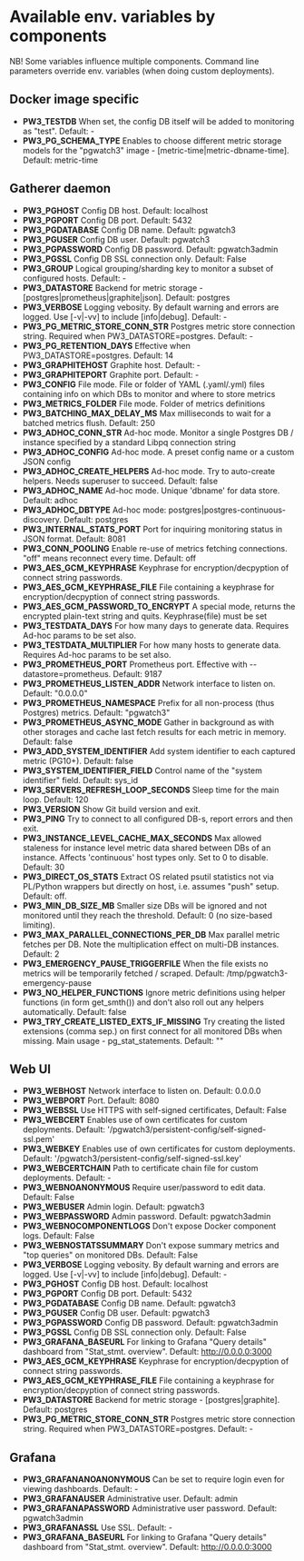 # Available env. variables by components

NB! Some variables influence multiple components. Command line parameters override env. variables (when doing custom deployments).

## Docker image specific

- **PW3_TESTDB** When set, the config DB itself will be added to monitoring as "test". Default: -
- **PW3_PG_SCHEMA_TYPE** Enables to choose different metric storage models for the "pgwatch3" image - [metric-time|metric-dbname-time]. Default: metric-time

## Gatherer daemon

- **PW3_PGHOST** Config DB host. Default: localhost
- **PW3_PGPORT** Config DB port. Default: 5432
- **PW3_PGDATABASE** Config DB name. Default: pgwatch3
- **PW3_PGUSER** Config DB user. Default: pgwatch3
- **PW3_PGPASSWORD** Config DB password. Default: pgwatch3admin
- **PW3_PGSSL** Config DB SSL connection only. Default: False
- **PW3_GROUP** Logical grouping/sharding key to monitor a subset of configured hosts. Default: -
- **PW3_DATASTORE** Backend for metric storage - [postgres|prometheus|graphite|json]. Default: postgres
- **PW3_VERBOSE** Logging vebosity. By default warning and errors are logged. Use [-v|-vv] to include [info|debug]. Default: -
- **PW3_PG_METRIC_STORE_CONN_STR** Postgres metric store connection string. Required when PW3_DATASTORE=postgres. Default: -
- **PW3_PG_RETENTION_DAYS** Effective when PW3_DATASTORE=postgres. Default: 14
- **PW3_GRAPHITEHOST** Graphite host. Default: -
- **PW3_GRAPHITEPORT** Graphite port. Default: -
- **PW3_CONFIG** File mode. File or folder of YAML (.yaml/.yml) files containing info on which DBs to monitor and where to store metrics
- **PW3_METRICS_FOLDER** File mode. Folder of metrics definitions
- **PW3_BATCHING_MAX_DELAY_MS** Max milliseconds to wait for a batched metrics flush. Default: 250
- **PW3_ADHOC_CONN_STR** Ad-hoc mode. Monitor a single Postgres DB / instance specified by a standard Libpq connection string
- **PW3_ADHOC_CONFIG** Ad-hoc mode. A preset config name or a custom JSON config
- **PW3_ADHOC_CREATE_HELPERS** Ad-hoc mode. Try to auto-create helpers. Needs superuser to succeed. Default: false
- **PW3_ADHOC_NAME** Ad-hoc mode. Unique 'dbname' for data store. Default: adhoc
- **PW3_ADHOC_DBTYPE** Ad-hoc mode: postgres|postgres-continuous-discovery. Default: postgres
- **PW3_INTERNAL_STATS_PORT** Port for inquiring monitoring status in JSON format. Default: 8081
- **PW3_CONN_POOLING** Enable re-use of metrics fetching connections. "off" means reconnect every time. Default: off
- **PW3_AES_GCM_KEYPHRASE** Keyphrase for encryption/decpyption of connect string passwords.
- **PW3_AES_GCM_KEYPHRASE_FILE** File containing a keyphrase for encryption/decpyption of connect string passwords.
- **PW3_AES_GCM_PASSWORD_TO_ENCRYPT** A special mode, returns the encrypted plain-text string and quits. Keyphrase(file) must be set
- **PW3_TESTDATA_DAYS** For how many days to generate data. Requires Ad-hoc params to be set also.
- **PW3_TESTDATA_MULTIPLIER** For how many hosts to generate data. Requires Ad-hoc params to be set also.
- **PW3_PROMETHEUS_PORT** Prometheus port. Effective with --datastore=prometheus. Default: 9187
- **PW3_PROMETHEUS_LISTEN_ADDR** Network interface to listen on. Default: "0.0.0.0"
- **PW3_PROMETHEUS_NAMESPACE** Prefix for all non-process (thus Postgres) metrics. Default: "pgwatch3"
- **PW3_PROMETHEUS_ASYNC_MODE** Gather in background as with other storages and cache last fetch results for each metric in memory. Default: false
- **PW3_ADD_SYSTEM_IDENTIFIER** Add system identifier to each captured metric (PG10+). Default: false
- **PW3_SYSTEM_IDENTIFIER_FIELD** Control name of the "system identifier" field. Default: sys_id
- **PW3_SERVERS_REFRESH_LOOP_SECONDS** Sleep time for the main loop. Default: 120
- **PW3_VERSION** Show Git build version and exit.
- **PW3_PING** Try to connect to all configured DB-s, report errors and then exit.
- **PW3_INSTANCE_LEVEL_CACHE_MAX_SECONDS** Max allowed staleness for instance level metric data shared between DBs of an instance. Affects 'continuous' host types only. Set to 0 to disable. Default: 30
- **PW3_DIRECT_OS_STATS** Extract OS related psutil statistics not via PL/Python wrappers but directly on host, i.e. assumes "push" setup. Default: off.
- **PW3_MIN_DB_SIZE_MB** Smaller size DBs will be ignored and not monitored until they reach the threshold. Default: 0 (no size-based limiting).
- **PW3_MAX_PARALLEL_CONNECTIONS_PER_DB** Max parallel metric fetches per DB. Note the multiplication effect on multi-DB instances. Default: 2
- **PW3_EMERGENCY_PAUSE_TRIGGERFILE** When the file exists no metrics will be temporarily fetched / scraped. Default: /tmp/pgwatch3-emergency-pause
- **PW3_NO_HELPER_FUNCTIONS** Ignore metric definitions using helper functions (in form get_smth()) and don't also roll out any helpers automatically. Default: false
- **PW3_TRY_CREATE_LISTED_EXTS_IF_MISSING** Try creating the listed extensions (comma sep.) on first connect for all monitored DBs when missing. Main usage - pg_stat_statements. Default: ""


## Web UI

- **PW3_WEBHOST** Network interface to listen on. Default: 0.0.0.0
- **PW3_WEBPORT** Port. Default: 8080
- **PW3_WEBSSL** Use HTTPS with self-signed certificates, Default: False
- **PW3_WEBCERT** Enables use of own certificates for custom deployments. Default: '/pgwatch3/persistent-config/self-signed-ssl.pem'
- **PW3_WEBKEY** Enables use of own certificates for custom deployments. Default: '/pgwatch3/persistent-config/self-signed-ssl.key'
- **PW3_WEBCERTCHAIN** Path to certificate chain file for custom deployments. Default: -
- **PW3_WEBNOANONYMOUS** Require user/password to edit data. Default: False
- **PW3_WEBUSER** Admin login. Default: pgwatch3
- **PW3_WEBPASSWORD** Admin password. Default: pgwatch3admin
- **PW3_WEBNOCOMPONENTLOGS** Don't expose Docker component logs. Default: False
- **PW3_WEBNOSTATSSUMMARY** Don't expose summary metrics and "top queries" on monitored DBs. Default: False
- **PW3_VERBOSE** Logging vebosity. By default warning and errors are logged. Use [-v|-vv] to include [info|debug]. Default: -
- **PW3_PGHOST** Config DB host. Default: localhost
- **PW3_PGPORT** Config DB port. Default: 5432
- **PW3_PGDATABASE** Config DB name. Default: pgwatch3
- **PW3_PGUSER** Config DB user. Default: pgwatch3
- **PW3_PGPASSWORD** Config DB password. Default: pgwatch3admin
- **PW3_PGSSL** Config DB SSL connection only. Default: False
- **PW3_GRAFANA_BASEURL** For linking to Grafana "Query details" dashboard from "Stat_stmt. overview". Default: http://0.0.0.0:3000
- **PW3_AES_GCM_KEYPHRASE** Keyphrase for encryption/decpyption of connect string passwords.
- **PW3_AES_GCM_KEYPHRASE_FILE** File containing a keyphrase for encryption/decpyption of connect string passwords.
- **PW3_DATASTORE** Backend for metric storage - [postgres|graphite]. Default: postgres
- **PW3_PG_METRIC_STORE_CONN_STR** Postgres metric store connection string. Required when PW3_DATASTORE=postgres. Default: -


## Grafana

- **PW3_GRAFANANOANONYMOUS** Can be set to require login even for viewing dashboards. Default: -
- **PW3_GRAFANAUSER** Administrative user. Default: admin
- **PW3_GRAFANAPASSWORD** Administrative user password. Default: pgwatch3admin
- **PW3_GRAFANASSL** Use SSL. Default: -
- **PW3_GRAFANA_BASEURL** For linking to Grafana "Query details" dashboard from "Stat_stmt. overview". Default: http://0.0.0.0:3000
